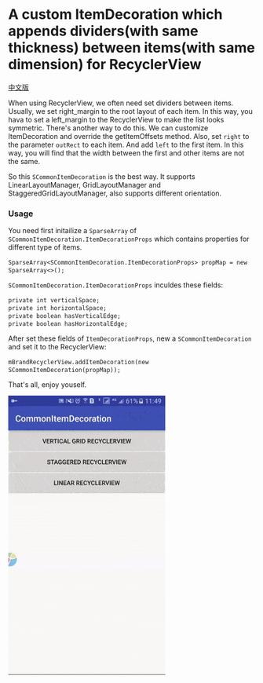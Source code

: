 # A custom ItemDecoration which appends dividers(with same thickness) between items(with same dimension) for RecyclerView

[中文版](README_zh.md)

When using RecyclerView, we often need set dividers between items. Usually, we set right_margin to the root layout of each item. In this way, you hava to set a left_margin to the RecyclerView to make the list looks symmetric. There's another way to do this. We can customize ItemDecoration and override the getItemOffsets method. Also, set `right` to the parameter `outRect` to each item. And add `left` to the first item. In this way, you will find that the width between the first and other items are not the same.

So this `SCommonItemDecoration` is the best way. It supports LinearLayoutManager, GridLayoutManager and StaggeredGridLayoutManager, also supports different orientation.

### Usage

You need first initailize a `SparseArray` of `SCommonItemDecoration.ItemDecorationProps` which contains properties for different type of items.

```
SparseArray<SCommonItemDecoration.ItemDecorationProps> propMap = new SparseArray<>();
```

`SCommonItemDecoration.ItemDecorationProps` inculdes these fields:

```
private int verticalSpace; 
private int horizontalSpace; 
private boolean hasVerticalEdge; 
private boolean hasHorizontalEdge;
```

After set these fields of `ItemDecorationProps`, new a `SCommonItemDecoration` and set it to the RecyclerView:

```
mBrandRecyclerView.addItemDecoration(new SCommonItemDecoration(propMap));
```

That's all, enjoy youself.

![](demo.gif)

